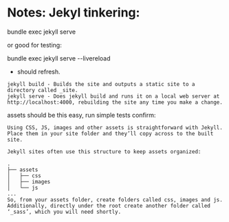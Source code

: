 # Notes:  Jekyl tinkering:

bundle exec jekyll serve

or good for testing:

bundle exec jekyll serve --livereload
- should refresh.  


```
jekyll build - Builds the site and outputs a static site to a directory called _site.
jekyll serve - Does jekyll build and runs it on a local web server at http://localhost:4000, rebuilding the site any time you make a change. 
```
assets should be this easy, run simple tests confirm:

```
Using CSS, JS, images and other assets is straightforward with Jekyll. Place them in your site folder and they’ll copy across to the built site.

Jekyll sites often use this structure to keep assets organized:

.
├── assets
│   ├── css
│   ├── images
│   └── js
...
So, from your assets folder, create folders called css, images and js. Additionally, directly under the root create another folder called ‘_sass’, which you will need shortly.
```


